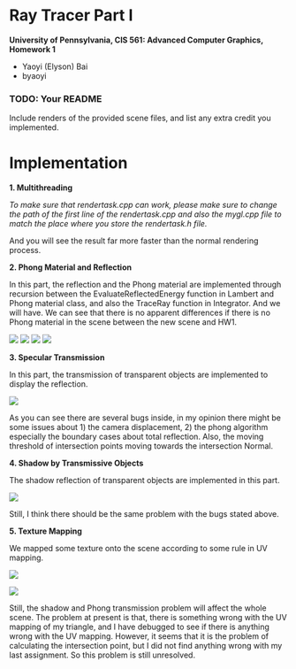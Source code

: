 Ray Tracer Part I
======================

**University of Pennsylvania, CIS 561: Advanced Computer Graphics, Homework 1**

* Yaoyi (Elyson) Bai
* byaoyi

### TODO: Your README
Include renders of the provided scene files, and list any extra credit you
implemented.

# **Implementation** #
**1. Multithreading**

*To make sure that rendertask.cpp can work, please make sure to change the path of the first line of the rendertask.cpp and also the mygl.cpp file to match the place where you store the rendertask.h file.*


And you will see the result far more faster than the normal rendering process.


**2. Phong Material and Reflection**

In this part, the reflection and the Phong material are implemented through recursion between the EvaluateReflectedEnergy function in Lambert and Phong material class, and also the TraceRay function in Integrator. And we will have. We can see that there is no apparent differences if there is no Phong material in the scene between the new scene and HW1.

![](http://i.imgur.com/Zgpw9dc.png)
![](http://i.imgur.com/12RNghE.png)
![](http://i.imgur.com/IPDVlXR.png)
![](http://i.imgur.com/MHpBDhx.png)

**3. Specular Transmission**

In this part, the transmission of transparent objects are implemented to display the reflection.

![](http://i.imgur.com/FGNsiqK.png)

As you can see there are several bugs inside, in my opinion there might be some issues about 1) the camera displacement, 2) the phong algorithm especially the boundary cases about total reflection. Also, the moving threshold of intersection points moving towards the intersection Normal.


**4. Shadow by Transmissive Objects**

The shadow reflection of transparent objects are implemented in this part.

![](http://i.imgur.com/FuBnwHk.png)

Still, I think there should be the same problem with the bugs stated above. 



**5. Texture Mapping**

We mapped some texture onto the scene according to some rule in UV mapping.

![](http://i.imgur.com/M6frlGA.png)

![](http://i.imgur.com/PmJ43W8.png)

Still, the shadow and Phong transmission problem will affect the whole scene. The problem at present is that, there is something wrong with the UV mapping of my triangle, and I have debugged to see if there is anything wrong with the UV mapping. However, it seems that it is the problem of calculating the intersection point, but I did not find anything wrong with my last assignment. So this problem is still unresolved.